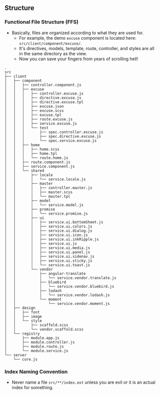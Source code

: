 ## Structure

### Functional File Structure (FFS)
- Basically, files are organized according to what they are used for.
	- For example, the demo `excuse` component is located here: `src/client/component/excuse/`.
	- It's directives, models, template, route, controller, and styles are all in the same directory as the view.
	- Now you can save your fingers from years of scrolling hell!

```
.
src
├── client
│   ├── component
│   │   ├── controller.component.js
│   │   ├── excuse
│   │   │   ├── controller.excuse.js
│   │   │   ├── directive.excuse.js
│   │   │   ├── directive.excuse.tpl
│   │   │   ├── excuse.json
│   │   │   ├── excuse.scss
│   │   │   ├── excuse.tpl
│   │   │   ├── route.excuse.js
│   │   │   ├── service.excuse.js
│   │   │   └── test
│   │   │       ├── spec.controller.excuse.js
│   │   │       ├── spec.directive.excuse.js
│   │   │       └── spec.service.excuse.js
│   │   ├── home
│   │   │   ├── home.scss
│   │   │   ├── home.tpl
│   │   │   └── route.home.js
│   │   ├── route.component.js
│   │   ├── service.component.js
│   │   └── shared
│   │       ├── locale
│   │       │   └── service.locale.js
│   │       ├── master
│   │       │   ├── controller.master.js
│   │       │   ├── master.scss
│   │       │   └── master.tpl
│   │       ├── model
│   │       │   └── service.model.js
│   │       ├── promise
│   │       │   └── service.promise.js
│   │       ├── ui
│   │       │   ├── service.ui.bottomSheet.js
│   │       │   ├── service.ui.colors.js
│   │       │   ├── service.ui.dialog.js
│   │       │   ├── service.ui.icon.js
│   │       │   ├── service.ui.inkRipple.js
│   │       │   ├── service.ui.js
│   │       │   ├── service.ui.media.js
│   │       │   ├── service.ui.panel.js
│   │       │   ├── service.ui.sidenav.js
│   │       │   ├── service.ui.sticky.js
│   │       │   └── service.ui.toast.js
│   │       └── vendor
│   │           ├── angular-translate
│   │           │   └── service.vendor.translate.js
│   │           ├── bluebird
│   │           │   └── service.vendor.bluebird.js
│   │           ├── lodash
│   │           │   └── service.vendor.lodash.js
│   │           └── moment
│   │               └── service.vendor.moment.js
│   ├── design
│   │   ├── font
│   │   ├── image
│   │   └── style
│   │       ├── scaffold.scss
│   │       └── vendor.scaffold.scss
│   └── registry
│       ├── module.app.js
│       ├── module.controller.js
│       ├── module.route.js
│       └── module.service.js
└── server
	└── core.js
```

### Index Naming Convention
- Never name a file `src/**/index.ext` unless you are evil or it is an actual index for something.